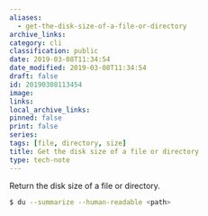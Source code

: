 ```yaml
---
aliases:
  - get-the-disk-size-of-a-file-or-directory
archive_links: 
category: cli
classification: public
date: 2019-03-08T11:34:54
date_modified: 2019-03-08T11:34:54
draft: false
id: 20190308113454
image: 
links: 
local_archive_links: 
pinned: false
print: false
series: 
tags: [file, directory, size]
title: Get the disk size of a file or directory
type: tech-note
---
```


Return the disk size of a file or directory.

```sh
$ du --summarize --human-readable <path>
```

